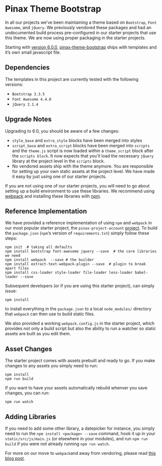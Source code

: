 # Pinax Theme Bootstrap

In all our projects we’ve been maintaining a theme based on `Bootstrap`, `Font Awesome`, and `jQuery`. We previously vendored these packages and had an undocumented build process pre-configured in our starter projects that use this theme. We are now using proper packaging in the starter projects.

Starting with [version 6.0.0](http://blog.pinaxproject.com/2015/08/02/pinax-theme-bootstrap-6-0-0-released/), [pinax-theme-bootstrap](https://github.com/pinax/pinax-theme-bootstrap) ships with templates and it’s own small javascript file.

## Dependencies

The templates in this project are currently tested with the following versions:

* `Bootstrap 3.3.5`
* `Font Awesome 4.4.0`
* `jQuery 2.1.4`

## Upgrade Notes

Upgrading to 6.0, you should be aware of a few changes:

* `style_base` and `extra_style` blocks have been merged into styles
* `script_base` and `extra_script` blocks have been merged into `scripts` and the `theme.js` script is now loaded within a `theme_script` block after the `scripts block`. It now expects that you'll load the necessary `jQuery` library at the project level in the `scripts` block.
* No vendored assets ship with the theme anymore. You are responsible for setting up your own static assets at the project level. We have made it easy by just using one of our starter projects.

If you are not using one of our starter projects, you will need to go about setting up a build environment to use these libraries. We recommend using [webpack](http://webpack.github.io) and installing these libraries with [npm](https://www.npmjs.com).


## Reference Implementation

We have provided a reference implementation of using `npm` and `webpack`  in our most popular starter project, the `pinax-project-account` [project](https://github.com/pinax/pinax-project-account). To build the `package.json` (`npm`‘s version of `requirements.txt`) simply follow these steps:

```
npm init  # taking all defaults
npm install bootstrap font-awesome jquery --save  # the core libraries we need
npm install webpack  --save # the builder
npm install extract-text-webpack-plugin --save  # plugin to break apart files
npm install css-loader style-loader file-loader less-loader babel-loader --save
```

Subsequent developers (or if you are using this starter project), can simply issue:

```
npm install
```

to install everything in the `package.json` to a local `node_modules/` directory that `webpack` can then use to build static files.

We also provided a working `webpack.config.js` in the starter project, which provides not only a build script but also the ability to run a watcher so static assets are built as you edit them.


## Asset Changes
The starter project comes with assets prebuilt and ready to go. If you make changes to any assets you simply need to run:

```
npm install
npm run build
```

If you want to have your assets automatically rebuild whenver you save changes, you can run:

```
npm run watch
```

## Adding Libraries

If you need to add some other library, a datepicker for instance, you simply need to run the `npm install <package> --save` command, hook it up in your `static/src/js/main.js` (or elsewhere in your modules), and run `npm run build` if you were not already running `npm run watch`.

For more on our move to `webpack`and away from vendoring, please read [this blog post](http://blog.pinaxproject.com/2015/08/06/move-webpack-and-away-vendoring/).
